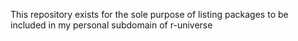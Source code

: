 This repository exists for the sole purpose of listing packages to be included in my personal subdomain of r-universe
